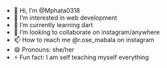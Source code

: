 - 👋 Hi, I’m @Mphata0318
- 👀 I’m interested in web development
- 🌱 I’m currently learning dart
- 💞️ I’m looking to collaborate on instagram/anywhere
- 📫 How to reach me @r.ose_mabala on instagram
- 😄 Pronouns: she/her
- ⚡ Fun fact: I am self teaching myself everything 

<!---
Mphata0318/Mphata0318 is a ✨ special ✨ repository because its `README.md` (this file) appears on your GitHub profile.
You can click the Preview link to take a look at your changes.
--->
